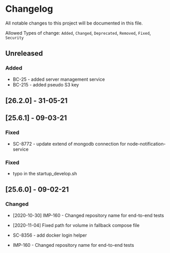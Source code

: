 # Changelog

All notable changes to this project will be documented in this file.


Allowed Types of change: `Added`, `Changed`, `Deprecated`, `Removed`, `Fixed`, `Security`

## Unreleased 

### Added

- BC-25  - added server management service
- BC-215 - added pseudo S3 key

## [26.2.0] - 31-05-21

## [25.6.1] - 09-03-21

### Fixed

- SC-8772 - update extend of mongodb connection for node-notification-service


### Fixed
- typo in the startup_develop.sh

## [25.6.0] - 09-02-21

### Changed
- [2020-10-30] IMP-160 - Changed repository name for end-to-end tests
- [2020-11-04] Fixed path for volume in fallback compose file

- SC-8356 - add docker login helper
- IMP-160 - Changed repository name for end-to-end tests
